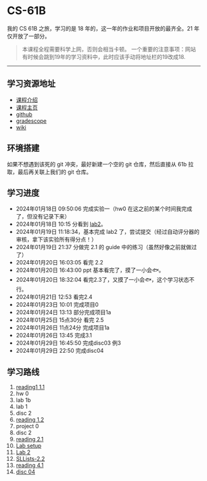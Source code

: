 # CS-61B

我的 CS 61B 之旅，学习的是 18 年的，这一年的作业和项目开放的最齐全。21 年仅开放了一部分。

> 本课程全程需要科学上网，否则会相当卡顿。
> 一个重要的注意事项：网站有时候会跳到19年的学习资料中，此时应该手动将地址栏的19改成18.

---

## 学习资源地址

- [课程介绍](https://sp18.datastructur.es/about.html#auditing-cs61b)
- [课程主页](https://sp18.datastructur.es/)
- [github](https://github.com/Berkeley-CS61B)
- [gradescope](https://www.gradescope.com/)
- [wiki](https://csdiy.wiki/%E6%95%B0%E6%8D%AE%E7%BB%93%E6%9E%84%E4%B8%8E%E7%AE%97%E6%B3%95/CS61B/#_3)

## 环境搭建

如果不想遇到该死的 git 冲突，最好新建一个空的 git 仓库，然后直接从 61b 拉取，最后再关联上我们的 git 仓库。

## 学习进度

- 2024年01月18日 09:50:06 完成实验一（hw0 在这之前的某个时间我完成了，但没有记录下来）
- 2024年01月18日 10:15 分看到 [lab2](http://sp18.datastructur.es/materials/lab/lab2/lab2)。
- 2024年01月19日 11:18:34，基本完成 lab2 了，尝试提交（经过自动评分器的审核，拿下该实验所有得分点！）
- 2024年01月19日 21:37 分做完 2.1 的 guide 中的练习（虽然好像之前就做过了）
- 2024年01月20日 16:03:05 看完 2.2
- 2024年01月20日 16:43:00 ppt 基本看完了，摸了一小会🐟。
- 2024年01月20日 18:32:04 看完2.3了，又摸了一小会🐟，这个学习状态不行。
- 2024年01月21日 12:53 看完2.4
- 2024年01月23日 10:01 完成项目0
- 2024年01月24日 13:13 部分完成项目1a
- 2024年01月25日 15点30分 看完 2.5
- 2024年01月26日 11点24分 完成项目1a
- 2024年01月26日 13:45 完成3.1
- 2024年01月29日 16:45:50 完成disc03 例3
- 2024年01月29日 22:50 完成disc04

## 学习路线

1. [reading1 1.1](https://joshhug.gitbooks.io/hug61b/content/chap1/chap11.html)
2. hw 0
3. lab 1b
4. lab 1
5. disc 2
6. [reading 1.2](https://joshhug.gitbooks.io/hug61b/content/chap1/chap12.html)
7. project 0
8. disc 2
9. [reading 2.1](https://joshhug.gitbooks.io/hug61b/content/chap2/chap21.html)
10. [Lab setup](https://sp18.datastructur.es/materials/lab/lab2setup/lab2setup)
11. [Lab 2](https://sp18.datastructur.es/materials/lab/lab2/lab2)
12. [SLLists-2.2](https://joshhug.gitbooks.io/hug61b/content/chap2/chap22.html)
13. [reading 4.1](https://joshhug.gitbooks.io/hug61b/content/chap4/chap41.html)
14. [disc 04](https://sp18.datastructur.es/materials/discussion/disc04.pdf)